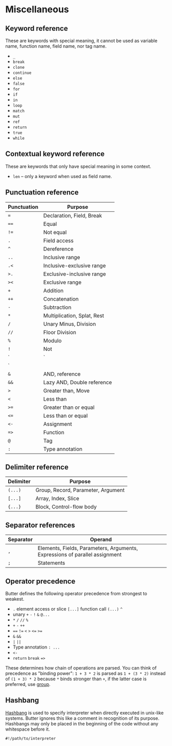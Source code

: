 # Miscellaneous

## Keyword reference

These are keywords with special meaning, it cannot be used as variable name, function name, field name, nor tag name.

- `_`
- `break`
- `clone`
- `continue`
- `else`
- `false`
- `for`
- `if`
- `in`
- `loop`
- `match`
- `mut`
- `ref`
- `return`
- `true`
- `while`

## Contextual keyword reference

These are keywords that only have special meaning in some context.

- `len` &ndash; only a keyword when used as field name.

## Punctuation reference

| Punctuation | Purpose                     |
| ----------- | --------------------------- |
| `=`         | Declaration, Field, Break   |
| `==`        | Equal                       |
| `!=`        | Not equal                   |
| `.`         | Field access                |
| `^`         | Dereference                 |
| `..`        | Inclusive range             |
| `.<`        | Inclusive-exclusive range   |
| `>.`        | Exclusive-inclusive range   |
| `><`        | Exclusive range             |
| `+`         | Addition                    |
| `++`        | Concatenation               |
| `-`         | Subtraction                 |
| `*`         | Multiplication, Splat, Rest |
| `/`         | Unary Minus, Division       |
| `//`        | Floor Division              |
| `%`         | Modulo                      |
| `!`         | Not                         |
| `|`         | OR                          |
| `||`        | Lazy OR                     |
| `&`         | AND, reference              |
| `&&`        | Lazy AND, Double reference  |
| `>`         | Greater than, Move          |
| `<`         | Less than                   |
| `>=`        | Greater than or equal       |
| `<=`        | Less than or equal          |
| `<-`        | Assignment                  |
| `=>`        | Function                    |
| `@`         | Tag                         |
| `:`         | Type annotation             |

## Delimiter reference

| Delimiter | Purpose                             |
| --------- | ----------------------------------- |
| `(...)`   | Group, Record,  Parameter, Argument |
| `[...]`   | Array, Index, Slice                 |
| `{...}`   | Block, Control-flow body            |

## Separator references

| Separator | Operand                                                                     |
| --------- | --------------------------------------------------------------------------- |
| `,`       | Elements, Fields, Parameters, Arguments, Expressions of parallel assignment |
| `;`       | Statements                                                                  |

## Operator precedence

Butter defines the following operator precedence from strongest to weakest.

- `.` element access or slice `[...]` function call `(...)` `^`
- unary `+` `-` `!` `&` `@...`
- `*` `/` `//` `%`
- `+` `-` `++`
- `==` `!=` `<` `>` `<=` `>=`
- `&` `&&`
- `|` `||`
- Type annotation `: ...`
- `<-`
- `return` `break` `=>`

These determines how chain of operations are parsed. You can think of precedence as "binding power": `1 + 3 * 2` is parsed as `1 + (3 * 2)` instead of `(1 + 3) * 2` because `*` binds stronger than `+`, if the latter case is preferred, use [group].

[group]: ./group.md

## Hashbang

[Hashbang] is used to specify interpreter when directly executed in unix-like systems. Butter ignores this like a comment in recognition of its purpose. Hashbangs may only be placed in the beginning of the code without any whitespace before it.

```butter
#!/path/to/interpreter
```

[Hashbang]: https://en.wikipedia.org/wiki/Shebang_(Unix)
